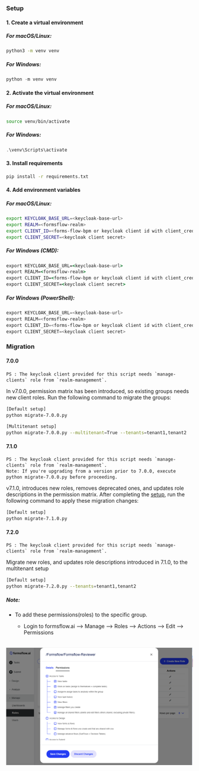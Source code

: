 ### Setup

#### 1. Create a virtual environment

##### For macOS/Linux:
```bash
python3 -m venv venv
```

##### For Windows:
```powershell
python -m venv venv
```

#### 2. Activate the virtual environment

##### For macOS/Linux:
```bash
source venv/bin/activate
```

##### For Windows:
```powershell
.\venv\Scripts\activate
```

#### 3. Install requirements
```bash
pip install -r requirements.txt
```

#### 4. Add environment variables

##### For macOS/Linux:
```bash
export KEYCLOAK_BASE_URL=<keycloak-base-url>
export REALM=<formsflow-realm>
export CLIENT_ID=<forms-flow-bpm or keycloak client id with client_credentials grant>
export CLIENT_SECRET=<keycloak client secret>
```

##### For Windows (CMD):
```cmd
export KEYCLOAK_BASE_URL=<keycloak-base-url>
export REALM=<formsflow-realm>
export CLIENT_ID=<forms-flow-bpm or keycloak client id with client_credentials grant>
export CLIENT_SECRET=<keycloak client secret>
```

##### For Windows (PowerShell):
```powershell
export KEYCLOAK_BASE_URL=<keycloak-base-url>
export REALM=<formsflow-realm>
export CLIENT_ID=<forms-flow-bpm or keycloak client id with client_credentials grant>
export CLIENT_SECRET=<keycloak client secret>
```

### Migration
#### 7.0.0
```commandline
PS : The keycloak client provided for this script needs `manage-clients` role from `realm-management`.
```
In v7.0.0, permission matrix has been introduced, so existing groups needs new client roles. Run the following command to migrate the groups:
```bash
[Default setup]
python migrate-7.0.0.py
```

```bash
[Multitenant setup]
python migrate-7.0.0.py --multitenant=True --tenants=tenant1,tenant2
```
#### 7.1.0
```commandline
PS : The keycloak client provided for this script needs `manage-clients` role from `realm-management`.
Note: If you're upgrading from a version prior to 7.0.0, execute python migrate-7.0.0.py before proceeding.
```
v7.1.0, introduces new roles, removes deprecated ones, and updates role descriptions in the permission matrix.
After completing the [setup](#setup), run the following command to apply these migration changes:
```bash
[Default setup]
python migrate-7.1.0.py
```
#### 7.2.0
```commandline
PS : The keycloak client provided for this script needs `manage-clients` role from `realm-management`.
```
Migrate new roles, and updates role descriptions introduced in 7.1.0, to the multitenant setup
```bash
[Default setup]
python migrate-7.2.0.py --tenants=tenant1,tenant2
```

##### Note:
* To add these permissions(roles) to the specific group.

    * Login to formsflow.ai --> Manage --> Roles --> Actions --> Edit --> Permissions 

<br/>
<img src="./../../.images/add-permissions.png" />